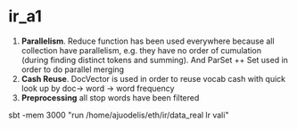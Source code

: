 # ir_a1

1. <b>Parallelism</b>. Reduce function has been used everywhere because all collection have parallelism, e.g. they have no order of cumulation (during finding distinct tokens and summing). And ParSet ++ Set used in order to do parallel merging
2. <b>Cash Reuse</b>. DocVector is used in order to reuse vocab cash with quick look up by doc-> word -> word frequency 
3. <b>Preprocessing</b> all stop words have been filtered


sbt -mem 3000 "run /home/ajuodelis/eth/ir/data_real lr vali"